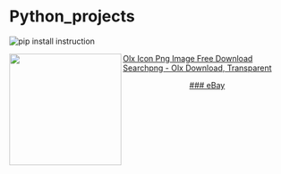 # Python_projects
![pip install instruction](https://user-images.githubusercontent.com/82182989/226630656-e2937091-8d83-48ff-9c6e-094fed5b6491.jpg)


<a href="url"><img src="https://user-images.githubusercontent.com/82182989/226750124-eecd4aab-93ad-4840-81b8-a41bda82c16e.png" align="left" height="200" width="200" ></a>


<a href="https://www.kindpng.com/imgv/iTmooib_olx-icon-png-image-free-download-searchpng-olx/" target="_blank">Olx Icon Png Image Free Download Searchpng - Olx Download, Transparent

<p align="center">
### eBay
</p>
